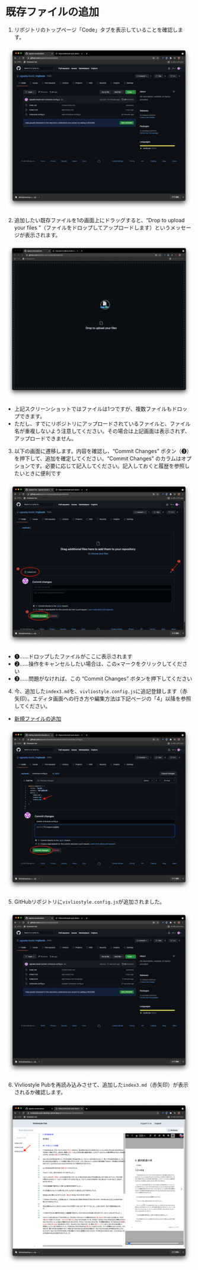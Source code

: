 # 既存ファイルの追加

1. リポジトリのトップページ「Code」タブを表示していることを確認します。

![ ](images/file-operation/adding-existing-files/fig-1.png)

2. 追加したい既存ファイルを1の画面上にドラッグすると、“Drop to upload your files ”（ファイルをドロップしてアップロードします）というメッセージが表示されます。

![ ](images/file-operation/adding-existing-files/fig-2.png)

- 上記スクリーンショットではファイルは1つですが、複数ファイルもドロップできます。
- ただし、すでにリポジトリにアップロードされているファイルと、ファイル名が重複しないよう注意してください。その場合は上記画面は表示されず、アップロードできません。

3. 以下の画面に遷移します。内容を確認し、“Commit Changes” ボタン（❸）を押下して、追加を確定してください。“Commit Changes” のカラムはオプションです。必要に応じて記入してください。記入しておくと履歴を参照したいときに便利です

![ ](images/file-operation/adding-existing-files/fig-3.png)

- ❶……ドロップしたファイルがここに表示されます
- ❷……操作をキャンセルしたい場合は、この×マークをクリックしてください
- ❸……問題がなければ、この “Commit Changes” ボタンを押下してください


4. 今、追加した`index3.md`を、`vivliostyle.config.js`に追記登録します（赤矢印）。エディタ画面への行き方や編集方法は下記ページの「4」以降を参照してください。


- [新規ファイルの追加](/ja/file-operation/adding-a-new-file.md)

![ ](images/file-operation/adding-existing-files/fig-4.png)


5. GitHubリポジトリに`vivliostyle.config.js`が追加されました。

![ ](images/file-operation/adding-existing-files/fig-5.png)

6. Vivliostyle Pubを再読み込みさせて、追加した`index3.md`（赤矢印）が表示されるか確認します。

![ ](images/file-operation/adding-existing-files/fig-6.png)